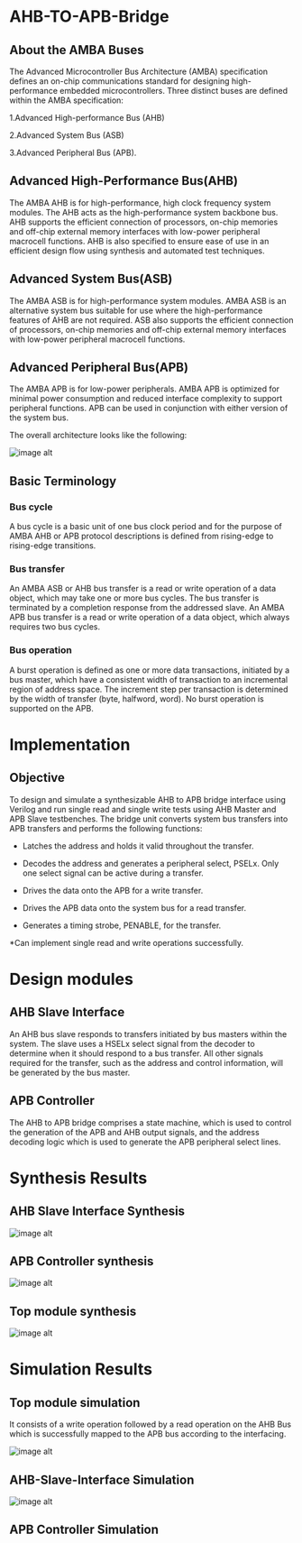 # AHB-TO-APB-Bridge

## About the AMBA Buses

The Advanced Microcontroller Bus Architecture (AMBA) specification defines an on-chip communications standard for designing high-performance embedded microcontrollers. Three distinct buses are defined within the AMBA specification:

1.Advanced High-performance Bus (AHB)

2.Advanced System Bus (ASB)

3.Advanced Peripheral Bus (APB).

## Advanced High-Performance Bus(AHB)

The AMBA AHB is for high-performance, high clock frequency system modules. The AHB acts as the high-performance system backbone bus. AHB supports the efficient connection of processors, on-chip memories and off-chip external memory interfaces with low-power peripheral macrocell functions. AHB is also specified to ensure ease of use in an efficient design flow using synthesis and automated test techniques.

## Advanced System Bus(ASB)

The AMBA ASB is for high-performance system modules. AMBA ASB is an alternative system bus suitable for use where the high-performance features of AHB are not required. ASB also supports the efficient connection of processors, on-chip memories and off-chip external memory interfaces with low-power peripheral macrocell functions.

## Advanced Peripheral Bus(APB)

The AMBA APB is for low-power peripherals. AMBA APB is optimized for minimal power consumption and reduced interface complexity to support peripheral functions. APB can be used in conjunction with either version of the system bus.

The overall architecture looks like the following:

![image alt](https://github.com/shashankteli/AHB-TO-APB-/blob/7a50c3d4ba07ff52e2c1e6b33cc5626acfd1a6d7/Architecture.jpeg)

## Basic Terminology

### Bus cycle

A bus cycle is a basic unit of one bus clock period and for the purpose of AMBA AHB or APB protocol descriptions is defined from rising-edge to rising-edge transitions.

### Bus transfer

An AMBA ASB or AHB bus transfer is a read or write operation of a data object, which may take one or more bus cycles. The bus transfer is terminated by a completion response from the addressed slave. An AMBA APB bus transfer is a read or write operation of a data object, which always requires two bus cycles.

### Bus operation

A burst operation is defined as one or more data transactions, initiated by a bus master, which have a consistent width of transaction to an incremental region of address space. The increment step per transaction is determined by the width of transfer (byte, halfword, word). No burst operation is supported on the APB.

# Implementation

## Objective

To design and simulate a synthesizable AHB to APB bridge interface using Verilog and run single read and single write tests using AHB Master and APB Slave testbenches. The bridge unit converts system bus transfers into APB transfers and performs the following functions:

* Latches the address and holds it valid throughout the transfer.

* Decodes the address and generates a peripheral select, PSELx. Only one select signal can be active during a transfer.

* Drives the data onto the APB for a write transfer.

* Drives the APB data onto the system bus for a read transfer.

* Generates a timing strobe, PENABLE, for the transfer.

*Can implement single read and write operations successfully.

# Design modules

## AHB Slave Interface

An AHB bus slave responds to transfers initiated by bus masters within the system. The slave uses a HSELx select signal from the decoder to determine when it should respond to a bus transfer. All other signals required for the transfer, such as the address and control information, will be generated by the bus master.

## APB Controller

The AHB to APB bridge comprises a state machine, which is used to control the generation of the APB and AHB output signals, and the address decoding logic which is used to generate the APB peripheral select lines.

# Synthesis Results

## AHB Slave Interface Synthesis

![image alt](https://github.com/shashankteli/AHB-TO-APB-/blob/510188f2be4753c375cfbef1bcce5c957c13547c/AHB%20slave%20synthesis.jpeg)

## APB Controller synthesis

![image alt](https://github.com/shashankteli/AHB-TO-APB-/blob/56ff4bccb07ba7e0531d1b29b8efc87ab727aa67/APB%20controller%20synthesis%20.jpeg)

## Top module synthesis

![image alt](https://github.com/shashankteli/AHB-TO-APB-/blob/8ec63327bbafd99add4106523f416f2e2c983867/Top%20module%20synthesis.jpeg)

# Simulation Results

## Top module simulation

It consists of a write operation followed by a read operation on the AHB Bus which is successfully mapped to the APB bus according to the interfacing.

![image alt](https://github.com/shashankteli/AHB-TO-APB-/blob/e30043c6e858d0e99502e37878be2d23474f496f/Top%20module%20sim.jpeg)

## AHB-Slave-Interface Simulation

![image alt](https://github.com/shashankteli/AHB-TO-APB-/blob/0de4ffe933bb55ba5becbabe544a7b83f413b3a9/AHB%20Slave%20Interface%20sim.jpeg)

## APB Controller Simulation





